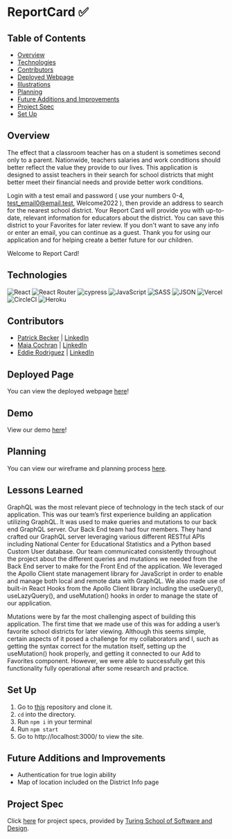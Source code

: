 # ReportCard ✅ 

## Table of Contents
  - [Overview](#overview)
  - [Technologies](#technologies)
  - [Contributors](#contributors)
  - [Deployed Webpage](#deployed-page)
  - [Illustrations](#illustrations)
  - [Planning](#planning)
  - [Future Additions and Improvements](#future-additions-and-improvements)
  - [Project Spec](#project-spec)
  - [Set Up](#set-up)

## Overview

The effect that a classroom teacher has on a student is sometimes second only to a parent.
Nationwide, teachers salaries and work conditions should better reflect the value they provide to our lives. This application is designed to assist teachers in their search for school districts that might better meet their financial needs and provide better work conditions.

Login with a test email and password ( use your numbers 0-4, test_email0@email.test, Welcome2022 ), then provide an address to search for the nearest school district. Your Report Card will provide you with up-to-date, relevant information for educators about the district. You can save this district to your Favorites for later review. If you don't want to save any info or enter an email, you can continue as a guest. Thank you for using our application and for helping create a better future for our children.

Welcome to Report Card!

## Technologies
![React](https://img.shields.io/badge/react-%2320232a.svg?style=for-the-badge&logo=react&logoColor=%2361DAFB)
![React Router](https://img.shields.io/badge/React_Router-CA4245?style=for-the-badge&logo=react-router&logoColor=white)
![cypress](https://img.shields.io/badge/-cypress-%23E5E5E5?style=for-the-badge&logo=cypress&logoColor=058a5e)
![JavaScript](https://img.shields.io/badge/JavaScript-323330?style=for-the-badge&logo=javascript&logoColor=F7DF1E)
![SASS](https://img.shields.io/badge/SASS-hotpink.svg?style=for-the-badge&logo=SASS&logoColor=white)
![JSON](https://img.shields.io/badge/json-5E5C5C?style=for-the-badge&logo=json&logoColor=white)
![Vercel](https://user-images.githubusercontent.com/101746747/188785090-4abee495-4f46-4dba-b554-e16ded576297.png)
![CircleCI](https://img.shields.io/badge/circle%20ci-%23161616.svg?style=for-the-badge&logo=circleci&logoColor=white)
![Heroku](https://img.shields.io/badge/heroku-%23430098.svg?style=for-the-badge&logo=heroku&logoColor=white)

## Contributors
- [Patrick Becker](https://github.com/PatrickGBecker) | [LinkedIn](https://www.linkedin.com/in/patrickgarrettbecker/)
- [Maia Cochran](https://github.com/Maia-Cochran) | [LinkedIn](https://www.linkedin.com/in/maiaecochran/)
- [Eddie Rodriguez](https://github.com/edjrodriguez) | [LinkedIn](https://www.linkedin.com/in/edward-rodriguez-1b497423b/)

## Deployed Page
You can view the deployed webpage [here](https://reportcard-8xtook7k8-report-card.vercel.app/)!

## Demo

View our demo [here](https://youtu.be/Ysel43sO-P4)!

## Planning
You can view our wireframe and planning process [here](https://www.figma.com/file/pBWCRc3bERq8ELucFixT3l/ReportCard-Wireframe).

## Lessons Learned
GraphQL was the most relevant piece of technology in the tech stack of our application. This was our team’s first experience building an application utilizing GraphQL. It was used to make queries and mutations to our back end GraphQL server. Our Back End team had four members. They hand crafted our GraphQL server leveraging various different RESTful APIs including National Center for Educational Statistics and a Python based Custom User database. Our team communicated consistently throughout the project about the different queries and mutations we needed from the Back End server to make for the Front End of the application. We leveraged the Apollo Client state management library for JavaScript in order to enable and manage both local and remote data with GraphQL. We also made use of built-in React Hooks from the Apollo Client library including the useQuery(), useLazyQuery(), and useMutation() hooks in order to manage the state of our application.

Mutations were by far the most challenging aspect of building this application. The first time that we made use of this was for adding a user’s favorite school districts for later viewing. Although this seems simple, certain aspects of it posed a challenge for my collaborators and I, such as getting the syntax correct for the mutation itself, setting up the useMutation() hook properly, and getting it connected to our Add to Favorites component. However, we were able to successfully get this functionality fully operational after some research and practice. 
## Set Up
1. Go to [this](https://github.com/camianderson/chefYeezy) repository and clone it. 
2. `cd` into the directory.
3. Run `npm i` in your terminal
4. Run `npm start`
6. Go to http://localhost:3000/ to view the site.

## Future Additions and Improvements
- Authentication for true login ability
- Map of location included on the District Info page

## Project Spec
Click [here](https://mod4.turing.edu/projects/capstone/index.html) for project specs, provided by [Turing School of Software and Design](https://turing.edu/).
